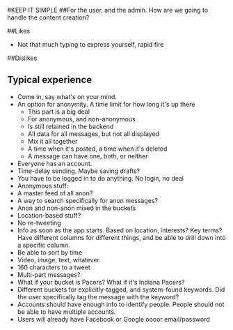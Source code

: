 #KEEP IT SIMPLE
##For the user, and the admin. How are we going to handle the content creation?

##Likes
* Not that much typing to express yourself, rapid fire

##Dislikes

## Typical experience
* Come in, say what's on your mind.
* An option for anonymity. A time limit for how long it's up there
  * This part is a big deal
  * For anonymous, and non-anonymous
  * Is still retained in the backend
  * All data for all messages, but not all displayed
  * Mix it all together
  * A time when it's posted, a time when it's deleted
   * A message can have one, both, or neither
* Everyone has an account.
* Time-delay sending. Maybe saving drafts?
* You have to be logged in to do anything. No login, no deal
* Anonymous stuff:
 * A master feed of all anon?
 * A way to search specifically for anon messages?
 * Anon and non-anon mixed in the buckets
* Location-based stuff?
* No re-tweeting
* Info as soon as the app starts. Based on location, interests? Key terms? Have different columns for different things, and be able to drill down into a specific column.
* Be able to sort by time
* Video, image, text, whatever.
* 160 characters to a tweet
 * Multi-part messages?
* What if your bucket is Pacers? What if it's Indiana Pacers?
* Different buckets for explicitly-tagged, and system-found keywords. Did the user specifically tag the message with the keyword?
* Accounts should have enough info to identify people. People should not be able to have multiple accounts.
* Users will already have Facebook or Google oooor email/password
